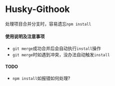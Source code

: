 # Husky-Githook

处理项目合并分支时，容易遗忘`npm install`

#### 使用说明及注意事项
* `git merge`成功合并后会自动执行`install`操作
* `git merge`时如遇到冲突，没办法自动触发`install`

#### TODO
* `npm install`如报错如何处理?